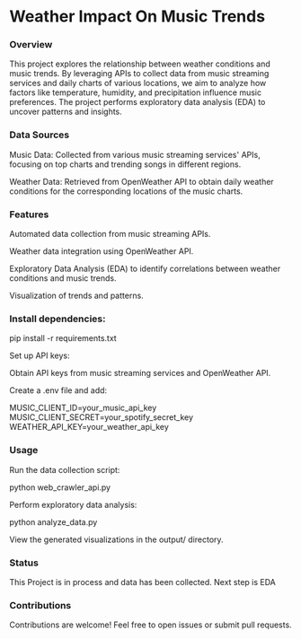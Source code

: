 # Weather Impact On Music Trends

### Overview

This project explores the relationship between weather conditions and music trends. By leveraging APIs to collect data from music streaming services and daily charts of various locations, we aim to analyze how factors like temperature, humidity, and precipitation influence music preferences. The project performs exploratory data analysis (EDA) to uncover patterns and insights.

### Data Sources

Music Data: Collected from various music streaming services' APIs, focusing on top charts and trending songs in different regions.

Weather Data: Retrieved from OpenWeather API to obtain daily weather conditions for the corresponding locations of the music charts.

### Features

Automated data collection from music streaming APIs.

Weather data integration using OpenWeather API.

Exploratory Data Analysis (EDA) to identify correlations between weather conditions and music trends.

Visualization of trends and patterns.

### Install dependencies:

pip install -r requirements.txt

Set up API keys:

Obtain API keys from music streaming services and OpenWeather API.

Create a .env file and add:

MUSIC_CLIENT_ID=your_music_api_key
MUSIC_CLIENT_SECRET=your_spotify_secret_key
WEATHER_API_KEY=your_weather_api_key

### Usage

Run the data collection script:

python web_crawler_api.py

Perform exploratory data analysis:

python analyze_data.py

View the generated visualizations in the output/ directory.

### Status
This Project is in process and data has been collected. Next step is EDA


### Contributions

Contributions are welcome! Feel free to open issues or submit pull requests.
